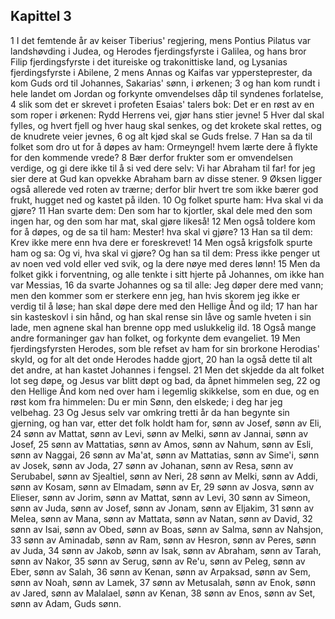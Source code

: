 ## Kapittel 3

1 I det femtende år av keiser Tiberius' regjering, mens Pontius Pilatus var landshøvding i Judea, og Herodes fjerdingsfyrste i Galilea, og hans bror Filip fjerdingsfyrste i det itureiske og trakonittiske land, og Lysanias fjerdingsfyrste i Abilene,
2 mens Annas og Kaifas var yppersteprester, da kom Guds ord til Johannes, Sakarias' sønn, i ørkenen;
3 og han kom rundt i hele landet om Jordan og forkynte omvendelses dåp til syndenes forlatelse,
4 slik som det er skrevet i profeten Esaias' talers bok: Det er en røst av en som roper i ørkenen: Rydd Herrens vei, gjør hans stier jevne!
5 Hver dal skal fylles, og hvert fjell og hver haug skal senkes, og det krokete skal rettes, og de knudrete veier jevnes,
6 og alt kjød skal se Guds frelse.
7 Han sa da til folket som dro ut for å døpes av ham: Ormeyngel! hvem lærte dere å flykte for den kommende vrede?
8 Bær derfor frukter som er omvendelsen verdige, og gi dere ikke til å si ved dere selv: Vi har Abraham til far! for jeg sier dere at Gud kan opvekke Abraham barn av disse stener.
9 Øksen ligger også allerede ved roten av trærne; derfor blir hvert tre som ikke bærer god frukt, hugget ned og kastet på ilden.
10 Og folket spurte ham: Hva skal vi da gjøre?
11 Han svarte dem: Den som har to kjortler, skal dele med den som ingen har, og den som har mat, skal gjøre likeså!
12 Men også toldere kom for å døpes, og de sa til ham: Mester! hva skal vi gjøre?
13 Han sa til dem: Krev ikke mere enn hva dere er foreskrevet!
14 Men også krigsfolk spurte ham og sa: Og vi, hva skal vi gjøre? Og han sa til dem: Press ikke penger ut av noen ved vold eller ved svik, og la dere nøye med deres lønn!
15 Men da folket gikk i forventning, og alle tenkte i sitt hjerte på Johannes, om ikke han var Messias,
16 da svarte Johannes og sa til alle: Jeg døper dere med vann; men den kommer som er sterkere enn jeg, han hvis skorem jeg ikke er verdig til å løse; han skal døpe dere med den Hellige Ånd og ild;
17 han har sin kasteskovl i sin hånd, og han skal rense sin låve og samle hveten i sin lade, men agnene skal han brenne opp med uslukkelig ild.
18 Også mange andre formaninger gav han folket, og forkynte dem evangeliet.
19 Men fjerdingsfyrsten Herodes, som ble refset av ham for sin brorkone Herodias' skyld, og for alt det onde Herodes hadde gjort,
20 han la også dette til alt det andre, at han kastet Johannes i fengsel.
21 Men det skjedde da alt folket lot seg døpe, og Jesus var blitt døpt og bad, da åpnet himmelen seg,
22 og den Hellige Ånd kom ned over ham i legemlig skikkelse, som en due, og en røst kom fra himmelen: Du er min Sønn, den elskede; i deg har jeg velbehag.
23 Og Jesus selv var omkring tretti år da han begynte sin gjerning, og han var, etter det folk holdt ham for, sønn av Josef, sønn av Eli,
24 sønn av Mattat, sønn av Levi, sønn av Melki, sønn av Jannai, sønn av Josef,
25 sønn av Mattatias, sønn av Amos, sønn av Nahum, sønn av Esli, sønn av Naggai,
26 sønn av Ma'at, sønn av Mattatias, sønn av Sime'i, sønn av Josek, sønn av Joda,
27 sønn av Johanan, sønn av Resa, sønn av Serubabel, sønn av Sjealtiel, sønn av Neri,
28 sønn av Melki, sønn av Addi, sønn av Kosam, sønn av Elmadam, sønn av Er,
29 sønn av Josva, sønn av Elieser, sønn av Jorim, sønn av Mattat, sønn av Levi,
30 sønn av Simeon, sønn av Juda, sønn av Josef, sønn av Jonam, sønn av Eljakim,
31 sønn av Melea, sønn av Mana, sønn av Mattata, sønn av Natan, sønn av David,
32 sønn av Isai, sønn av Obed, sønn av Boas, sønn av Salma, sønn av Nahsjon,
33 sønn av Aminadab, sønn av Ram, sønn av Hesron, sønn av Peres, sønn av Juda,
34 sønn av Jakob, sønn av Isak, sønn av Abraham, sønn av Tarah, sønn av Nakor,
35 sønn av Serug, sønn av Re'u, sønn av Peleg, sønn av Eber, sønn av Salah,
36 sønn av Kenan, sønn av Arpaksad, sønn av Sem, sønn av Noah, sønn av Lamek,
37 sønn av Metusalah, sønn av Enok, sønn av Jared, sønn av Malalael, sønn av Kenan,
38 sønn av Enos, sønn av Set, sønn av Adam, Guds sønn.
